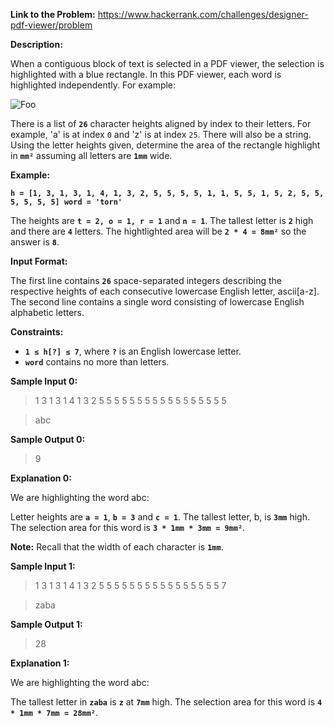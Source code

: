 **Link to the Problem:** https://www.hackerrank.com/challenges/designer-pdf-viewer/problem

**Description:**

When a contiguous block of text is selected in a PDF viewer, the selection is highlighted with a blue rectangle. In this PDF viewer, each word is highlighted independently. For example:

<a>![Foo](https://s3.amazonaws.com/hr-challenge-images/22869/1471640108-6c01750b16-PDF-highighting.png)</a>

There is a list of **`26`** character heights aligned by index to their letters. For example, 'a' is at index `0` and 'z' is at index `25`. There will also be a string. Using the letter heights given, determine the area of the rectangle highlight in **`mm²`** assuming all letters are **`1mm`** wide.

**Example:**

**`h = [1, 3, 1, 3, 1, 4, 1, 3, 2, 5, 5, 5, 5, 1, 1, 5, 5, 1, 5, 2, 5, 5, 5, 5, 5, 5] word = 'torn'`**

The heights are **`t = 2, o = 1, r = 1`** and  **`n = 1`**. The tallest letter is **`2`** high and there are **`4`** letters. The hightlighted area will be **`2 * 4 = 8mm²`** so the answer is **`8`**.

**Input Format:**

The first line contains **`26`** space-separated integers describing the respective heights of each consecutive lowercase English letter, ascii[a-z].
The second line contains a single word consisting of lowercase English alphabetic letters.

**Constraints:**

- **`1 ≤ h[?] ≤ 7`**, where **`?`** is an English lowercase letter.
- **`word`** contains no more than  letters.

**Sample Input 0:**

> 1 3 1 3 1 4 1 3 2 5 5 5 5 5 5 5 5 5 5 5 5 5 5 5 5 5

> abc

**Sample Output 0:**

> 9

**Explanation 0:**

We are highlighting the word abc:

Letter heights are **`a = 1`**, **`b = 3`** and **`c = 1`**. The tallest letter, b, is **`3mm`** high. The selection area for this word is **`3 * 1mm * 3mm = 9mm²`**.

**Note:** Recall that the width of each character is **`1mm`**.

**Sample Input 1:**

> 1 3 1 3 1 4 1 3 2 5 5 5 5 5 5 5 5 5 5 5 5 5 5 5 5 7

> zaba

**Sample Output 1:**

> 28

**Explanation 1:**

We are highlighting the word abc:

The tallest letter in **`zaba`** is **`z`** at **`7mm`** high. The selection area for this word is **`4 * 1mm * 7mm = 28mm²`**.
